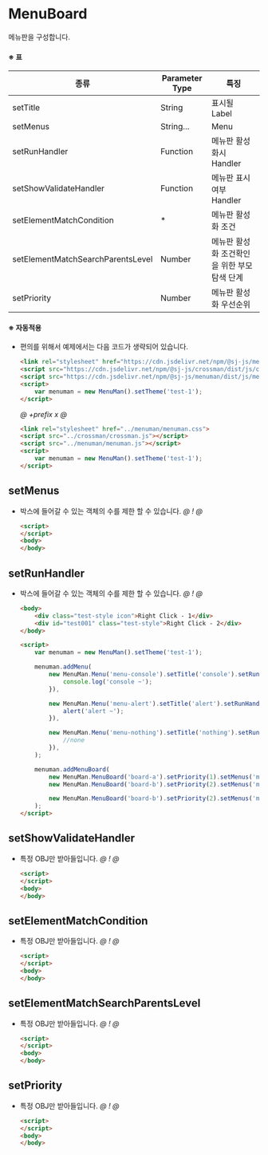 # MenuBoard

메뉴판을 구성합니다.  

#### ※ 표
종류 | Parameter Type | 특징
----|-----|-----
setTitle | String | 표시될 Label
setMenus | String... | Menu
setRunHandler | Function | 메뉴판 활성화시 Handler
setShowValidateHandler | Function | 메뉴판 표시여부 Handler
setElementMatchCondition | * | 메뉴판 활성화 조건 
setElementMatchSearchParentsLevel | Number | 메뉴판 활성화 조건확인을 위한 부모탐색 단계 
setPriority | Number | 메뉴판 활성화 우선순위



#### ※ 자동적용
- 편의를 위해서 예제에서는 다음 코드가 생략되어 있습니다.
    ```html
    <link rel="stylesheet" href="https://cdn.jsdelivr.net/npm/@sj-js/menuman/dist/css/menuman.min.css">
    <script src="https://cdn.jsdelivr.net/npm/@sj-js/crossman/dist/js/crossman.min.js"></script>
    <script src="https://cdn.jsdelivr.net/npm/@sj-js/menuman/dist/js/menuman.min.js"></script>
    <script>
        var menuman = new MenuMan().setTheme('test-1');
    </script>
    ```

    *@* *+prefix* *x* *@*
    ```html
    <link rel="stylesheet" href="../menuman/menuman.css">
    <script src="../crossman/crossman.js"></script>
    <script src="../menuman/menuman.js"></script>
    <script>
        var menuman = new MenuMan().setTheme('test-1');
    </script>
    ```



## setMenus
- 박스에 들어갈 수 있는 객체의 수를 제한 할 수 있습니다.
    *@* *!* *@*
    ```html
    <script>
    </script>
    <body>
    </body>
    ```


## setRunHandler
- 박스에 들어갈 수 있는 객체의 수를 제한 할 수 있습니다.
    *@* *!* *@*
    ```html
    <body>
        <div class="test-style icon">Right Click - 1</div>
        <div id="test001" class="test-style">Right Click - 2</div>
    </body>
  
    <script>
        var menuman = new MenuMan().setTheme('test-1');

        menuman.addMenu(
            new MenuMan.Menu('menu-console').setTitle('console').setRunHandler(function(event){
                console.log('console ~');
            }),

            new MenuMan.Menu('menu-alert').setTitle('alert').setRunHandler(function(event){
                alert('alert ~');
            }),

            new MenuMan.Menu('menu-nothing').setTitle('nothing').setRunHandler(function(event){
                //none
            }),
        );
   
        menuman.addMenuBoard(
            new MenuMan.MenuBoard('board-a').setPriority(1).setMenus('menu-console', 'menu-alert').setElementMatchCondition([{'class':'*icon*'}]),
            new MenuMan.MenuBoard('board-b').setPriority(2).setMenus('menu-console', 'menu-alert', 'menu-nothing')
  
            new MenuMan.MenuBoard('board-b').setPriority(2).setMenus('menu-console', 'menu-alert', 'menu-nothing')
        );
    </script>
    ```



## setShowValidateHandler
- 특정 OBJ만 받아들입니다.
    *@* *!* *@*
    ```html
    <script>
    </script>
    <body>
    </body>
    ```



## setElementMatchCondition
- 특정 OBJ만 받아들입니다.
    *@* *!* *@*
    ```html
    <script>
    </script>
    <body>
    </body>
    ```



## setElementMatchSearchParentsLevel
- 특정 OBJ만 받아들입니다.
    *@* *!* *@*
    ```html
    <script>
    </script>
    <body>
    </body>
    ```



## setPriority
- 특정 OBJ만 받아들입니다.
    *@* *!* *@*
    ```html
    <script>
    </script>
    <body>
    </body>
    ```
